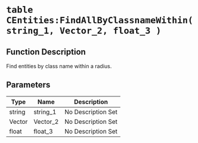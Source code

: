 # `table CEntities:FindAllByClassnameWithin(string_1, Vector_2, float_3 )`
## Function Description
Find entities by class name within a radius.
## Parameters
Type|Name|Description
--|--|--
string|string_1|No Description Set
Vector|Vector_2|No Description Set
float|float_3|No Description Set
